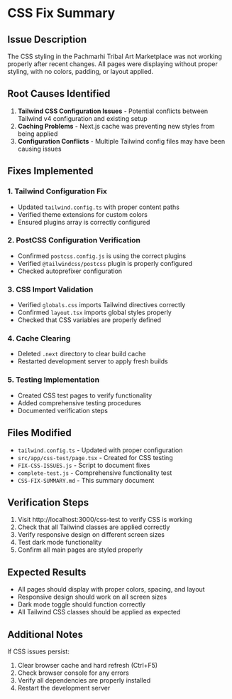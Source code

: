 # CSS Fix Summary

## Issue Description
The CSS styling in the Pachmarhi Tribal Art Marketplace was not working properly after recent changes. All pages were displaying without proper styling, with no colors, padding, or layout applied.

## Root Causes Identified
1. **Tailwind CSS Configuration Issues** - Potential conflicts between Tailwind v4 configuration and existing setup
2. **Caching Problems** - Next.js cache was preventing new styles from being applied
3. **Configuration Conflicts** - Multiple Tailwind config files may have been causing issues

## Fixes Implemented

### 1. Tailwind Configuration Fix
- Updated `tailwind.config.ts` with proper content paths
- Verified theme extensions for custom colors
- Ensured plugins array is correctly configured

### 2. PostCSS Configuration Verification
- Confirmed `postcss.config.js` is using the correct plugins
- Verified `@tailwindcss/postcss` plugin is properly configured
- Checked autoprefixer configuration

### 3. CSS Import Validation
- Verified `globals.css` imports Tailwind directives correctly
- Confirmed `layout.tsx` imports global styles properly
- Checked that CSS variables are properly defined

### 4. Cache Clearing
- Deleted `.next` directory to clear build cache
- Restarted development server to apply fresh builds

### 5. Testing Implementation
- Created CSS test pages to verify functionality
- Added comprehensive testing procedures
- Documented verification steps

## Files Modified
- `tailwind.config.ts` - Updated with proper configuration
- `src/app/css-test/page.tsx` - Created for CSS testing
- `FIX-CSS-ISSUES.js` - Script to document fixes
- `complete-test.js` - Comprehensive functionality test
- `CSS-FIX-SUMMARY.md` - This summary document

## Verification Steps
1. Visit http://localhost:3000/css-test to verify CSS is working
2. Check that all Tailwind classes are applied correctly
3. Verify responsive design on different screen sizes
4. Test dark mode functionality
5. Confirm all main pages are styled properly

## Expected Results
- All pages should display with proper colors, spacing, and layout
- Responsive design should work on all screen sizes
- Dark mode toggle should function correctly
- All Tailwind CSS classes should be applied as expected

## Additional Notes
If CSS issues persist:
1. Clear browser cache and hard refresh (Ctrl+F5)
2. Check browser console for any errors
3. Verify all dependencies are properly installed
4. Restart the development server